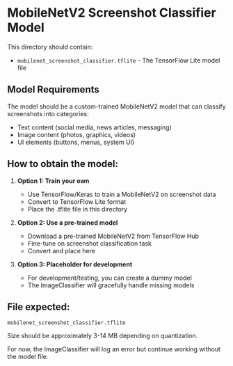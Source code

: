 # MobileNetV2 Screenshot Classifier Model

This directory should contain:
- `mobilenet_screenshot_classifier.tflite` - The TensorFlow Lite model file

## Model Requirements

The model should be a custom-trained MobileNetV2 model that can classify screenshots into categories:
- Text content (social media, news articles, messaging)
- Image content (photos, graphics, videos)
- UI elements (buttons, menus, system UI)

## How to obtain the model:

1. **Option 1: Train your own**
   - Use TensorFlow/Keras to train a MobileNetV2 on screenshot data
   - Convert to TensorFlow Lite format
   - Place the .tflite file in this directory

2. **Option 2: Use a pre-trained model**
   - Download a pre-trained MobileNetV2 from TensorFlow Hub
   - Fine-tune on screenshot classification task
   - Convert and place here

3. **Option 3: Placeholder for development**
   - For development/testing, you can create a dummy model
   - The ImageClassifier will gracefully handle missing models

## File expected:
```
mobilenet_screenshot_classifier.tflite
```

Size should be approximately 3-14 MB depending on quantization.

For now, the ImageClassifier will log an error but continue working without the model file.
